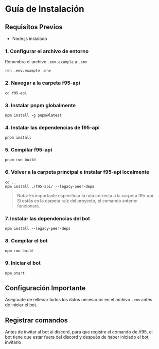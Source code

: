# Guía de Instalación

## Requisitos Previos
- Node.js instalado

### 1. Configurar el archivo de entorno
Renombra el archivo `.env.example` a `.env`
```
ren .env.example .env
```

### 2. Navegar a la carpeta f95-api
```
cd f95-api
```

### 3. Instalar pnpm globalmente
```
npm install -g pnpm@latest
```

### 4. Instalar las dependencias de f95-api
```
pnpm install
```

### 5. Compilar f95-api
```
pnpm run build
```

### 6. Volver a la carpeta principal e instalar f95-api localmente
```
cd ..
npm install ./f95-api/ --legacy-peer-deps
```
> Nota: Es importante especificar la ruta correcta a la carpeta f95-api. Si estás en la carpeta raíz del proyecto, el comando anterior funcionará.

### 7. Instalar las dependencias del bot
```
npm install --legacy-peer-deps
```

### 8. Compilar el bot
```
npm run build
```

### 9. Iniciar el bot
```
npm start
```

## Configuración Importante
Asegúrate de rellenar todos los datos necesarios en el archivo `.env` antes de iniciar el bot.

## Registrar comandos
Antes de invitar al bot al discord, para que registre el comando de /f95, el bot tiene que estar fuera del discord y después de haber iniciado el bot, invitarlo
